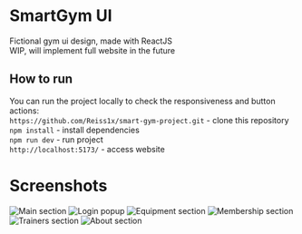 # SmartGym UI

Fictional gym ui design, made with ReactJS  
WIP, will implement full website in the future

## How to run
You can run the project locally to check the responsiveness and button actions:  
`https://github.com/Reiss1x/smart-gym-project.git` - clone this repository  
`npm install` - install dependencies  
`npm run dev` - run project   
`http://localhost:5173/` - access website  

# Screenshots
<img src="https://i.imgur.com/qvtVWWT.png" alt="Main section">
<img src="https://i.imgur.com/EGbVb8p.png" alt="Login popup">
<img src="https://i.imgur.com/M6ufVwX.png" alt="Equipment section">
<img src="https://i.imgur.com/B2k98Dc.png" alt="Membership section">
<img src="https://i.imgur.com/Hl32UPq.png" alt="Trainers section">
<img src="https://i.imgur.com/u1XbXbL.png" alt="About section">
